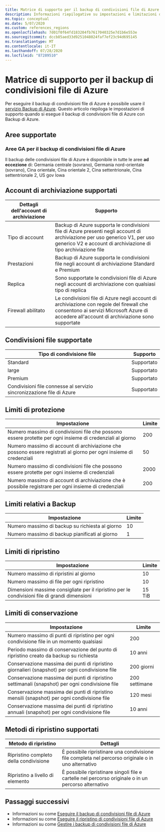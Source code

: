 ```yaml
---
title: Matrice di supporto per il backup di condivisioni file di Azure
description: Informazioni riepilogative su impostazioni e limitazioni del supporto per il backup di condivisioni file di Azure.
ms.topic: conceptual
ms.date: 5/07/2020
ms.custom: references_regions
ms.openlocfilehash: 7d01f0f64fd183204fb7617040325e7d1b6e553e
ms.sourcegitcommit: dccb85aed33d9251048024faf7ef23c94d695145
ms.translationtype: MT
ms.contentlocale: it-IT
ms.lasthandoff: 07/28/2020
ms.locfileid: "87289510"
---
```

# <a name="support-matrix-for-azure-file-share-backup"></a>Matrice di supporto per il backup di condivisioni file di Azure

Per eseguire il backup di condivisioni file di Azure è possibile usare il [servizio Backup di Azure](./backup-overview.md). Questo articolo riepiloga le impostazioni di supporto quando si esegue il backup di condivisioni file di Azure con Backup di Azure.

## <a name="supported-regions"></a>Aree supportate

### <a name="ga-regions-for-azure-file-shares-backup"></a>Aree GA per il backup di condivisioni file di Azure

Il backup delle condivisioni file di Azure è disponibile in tutte le aree **ad eccezione** di: Germania centrale (sovrano), Germania nord-orientale (sovrano), Cina orientale, Cina orientale 2, Cina settentrionale, Cina settentrionale 2, US gov Iowa

## <a name="supported-storage-accounts"></a>Account di archiviazione supportati

| Dettagli dell'account di archiviazione | Supporto                                                      |
| ------------------------ | ------------------------------------------------------------ |
| Tipo di account            | Backup di Azure supporta le condivisioni file di Azure presenti negli account di archiviazione per uso generico V1, per uso generico V2 e account di archiviazione di tipo archiviazione file |
| Prestazioni              | Backup di Azure supporta le condivisioni file negli account di archiviazione Standard e Premium |
| Replica              | Sono supportate le condivisioni file di Azure negli account di archiviazione con qualsiasi tipo di replica |
| Firewall abilitato         | Le condivisioni file di Azure negli account di archiviazione con regole del firewall che consentono ai servizi Microsoft Azure di accedere all'account di archiviazione sono supportate|

## <a name="supported-file-shares"></a>Condivisioni file supportate

| Tipo di condivisione file                                   | Supporto   |
| -------------------------------------------------- | --------- |
| Standard                                           | Supportato |
| large                                              | Supportato |
| Premium                                            | Supportato |
| Condivisioni file connesse al servizio sincronizzazione file di Azure | Supportato |

## <a name="protection-limits"></a>Limiti di protezione

| Impostazione                                                      | Limite |
| ------------------------------------------------------------ | ----- |
| Numero massimo di condivisioni file che possono essere protette per ogni insieme di credenziali al giorno| 200   |
| Numero massimo di account di archiviazione che possono essere registrati al giorno per ogni insieme di credenziali | 50    |
| Numero massimo di condivisioni file che possono essere protette per ogni insieme di credenziali | 2000   |
| Numero massimo di account di archiviazione che è possibile registrare per ogni insieme di credenziali | 200   |

## <a name="backup-limits"></a>Limiti relativi a Backup

| Impostazione                                      | Limite |
| -------------------------------------------- | ----- |
| Numero massimo di backup su richiesta al giorno | 10   |
| Numero massimo di backup pianificati al giorno | 1     |

## <a name="restore-limits"></a>Limiti di ripristino

| Impostazione                                                      | Limite   |
| ------------------------------------------------------------ | ------- |
| Numero massimo di ripristini al giorno                           | 10      |
| Numero massimo di file per ogni ripristino                         | 10      |
| Dimensioni massime consigliate per il ripristino per le condivisioni file di grandi dimensioni | 15 TiB |

## <a name="retention-limits"></a>Limiti di conservazione

| Impostazione                                                      | Limite    |
| ------------------------------------------------------------ | -------- |
| Numero massimo di punti di ripristino per ogni condivisione file in un momento qualsiasi | 200      |
| Periodo massimo di conservazione del punto di ripristino creato da backup su richiesta | 10 anni |
| Conservazione massima dei punti di ripristino giornalieri (snapshot) per ogni condivisione file| 200 giorni |
| Conservazione massima dei punti di ripristino settimanali (snapshot) per ogni condivisione file | 200 settimane |
| Conservazione massima dei punti di ripristino mensili (snapshot) per ogni condivisione file | 120 mesi |
| Conservazione massima dei punti di ripristino annuali (snapshot) per ogni condivisione file | 10 anni |

## <a name="supported-restore-methods"></a>Metodi di ripristino supportati

| Metodo di ripristino     | Dettagli                                                      |
| ------------------ | ------------------------------------------------------------ |
| Ripristino completo della condivisione | È possibile ripristinare una condivisione file completa nel percorso originale o in uno alternativo |
| Ripristino a livello di elemento | È possibile ripristinare singoli file e cartelle nel percorso originale o in un percorso alternativo |

## <a name="next-steps"></a>Passaggi successivi

* Informazioni su come [Eseguire il backup di condivisioni file di Azure](backup-afs.md)
* Informazioni su come [Eseguire il ripristino di condivisioni file di Azure](restore-afs.md)
* Informazioni su come [Gestire i backup di condivisioni file di Azure](manage-afs-backup.md)
